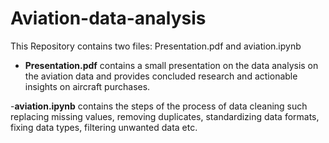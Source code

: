 # Aviation-data-analysis

This Repository contains two files: Presentation.pdf and aviation.ipynb

- **Presentation.pdf** contains a small presentation on the data analysis on the aviation data and provides concluded research  and actionable insights on aircraft purchases.

-**aviation.ipynb** contains the steps of the process of data cleaning such replacing missing values, removing duplicates, standardizing data formats, fixing data types, filtering unwanted data etc.